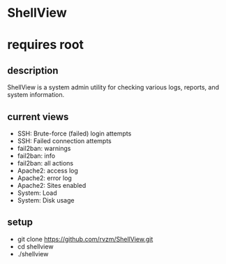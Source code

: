 # ShellView
# requires root

## description
ShellView is a system admin utility for checking various logs, reports, and system information.

## current views
 - SSH: Brute-force (failed) login attempts
 - SSH: Failed connection attempts
 - fail2ban: warnings
 - fail2ban: info
 - fail2ban: all actions
 - Apache2: access log
 - Apache2: error log
 - Apache2: Sites enabled
 - System: Load
 - System: Disk usage

## setup
- git clone https://github.com/rvzm/ShellView.git
- cd shellview
- ./shellview

